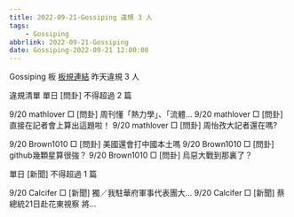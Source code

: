 ```yaml
---
title: 2022-09-21-Gossiping 違規 3 人
tags:
    - Gossiping
abbrlink: 2022-09-21-Gossiping
date: Gossiping-2022-09-21 12:00:00
---
```

Gossiping 板 [板規連結](https://www.ptt.cc/bbs/Gossiping/M.1637425085.A.07D.html)
昨天違規 3 人
<!-- more -->

違規清單
單日 [問卦] 不得超過 2 篇

9/20 mathlover □ [問卦] 周刊懂「熱力學」、「流體…
9/20 mathlover □ [問卦] 直接在記者會上算出這題啦！
9/20 mathlover □ [問卦] 周怡孜大記者還在嗎?

9/20 Brown1010 □ [問卦] 美國還會打中國本土嗎
9/20 Brown1010 □ [問卦] github幾顆星算很強？
9/20 Brown1010 □ [問卦] 烏惡大戰到那裏了？

單日 [新聞] 不得超過 1 篇

9/20 Calcifer □ [新聞] 獨／我駐華府軍事代表團大…
9/20 Calcifer □ [新聞] 蔡總統21日赴花東視察 將…